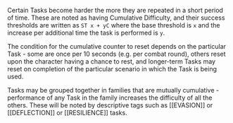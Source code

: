Certain Tasks become harder the more they are repeated in a short period of time. These are noted as having Cumulative Difficulty, and their success thresholds are written as `ST x + yC` where the base threshold is `x` and the increase per additional time the task is performed is `y`.

The condition for the cumulative counter to reset depends on the particular Task - some are once per 10 seconds (e.g. per combat round), others reset upon the character having a chance to rest, and longer-term Tasks may reset on completion of the particular scenario in which the Task is being used.

Tasks may be grouped together in families that are mutually cumulative - performance of any Task in the family increases the difficulty of all the others. These will be noted by descriptive tags such as [[EVASION]] or [[DEFLECTION]] or [[RESILIENCE]] tasks.